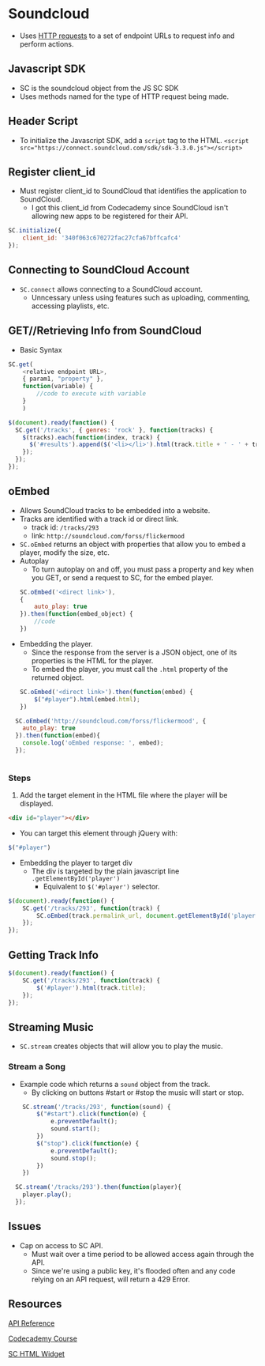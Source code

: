 # Soundcloud

* Uses [HTTP requests](web-dev.md#HTTP-Requests) to a set of endpoint URLs to request info and perform actions.

## Javascript SDK

* SC is the soundcloud object from the JS SC SDK
* Uses methods named for the type of HTTP request being made.

## Header Script
* To initialize the Javascript SDK, add a `script` tag to the HTML.
`<script src="https://connect.soundcloud.com/sdk/sdk-3.3.0.js"></script>`

## Register client_id
* Must register client_id to SoundCloud that identifies the application to SoundCloud.
  * I got this client_id from Codecademy since SoundCloud isn't allowing new apps to be registered for their API.
```js
SC.initialize({
    client_id: '340f063c670272fac27cfa67bffcafc4'
});
```

## Connecting to SoundCloud Account
* `SC.connect` allows connecting to a SoundCloud account.
  * Unncessary unless using features such as uploading, commenting, accessing playlists, etc.

## GET//Retrieving Info from SoundCloud
* Basic Syntax
```js
SC.get(
    <relative endpoint URL>,
    { param1, "property" },
    function(variable) {
        //code to execute with variable
    }
    )
```

```js
$(document).ready(function() {
  SC.get('/tracks', { genres: 'rock' }, function(tracks) {
    $(tracks).each(function(index, track) {
      $('#results').append($('<li></li>').html(track.title + ' - ' + track.genre));
    });
  });
});
```

## oEmbed

* Allows SoundCloud tracks to be embedded into a website.
* Tracks are identified with a track id or direct link.
    * track id: `/tracks/293`
    * link: `http://soundcloud.com/forss/flickermood`
* `SC.oEmbed` returns an object with properties that allow you to embed a player, modify the size, etc.
* Autoplay
    * To turn autoplay on and off, you must pass a property and key when you GET, or send a request to SC, for the embed player.
    ```js
    SC.oEmbed('<direct link>'), 
    {
        auto_play: true
    }).then(function(embed_object) {
        //code
    })
    ```
* Embedding the player.
    * Since the response from the server is a JSON object, one of its properties is the HTML for the player.
    * To embed the player, you must call the `.html` property of the returned object.
    ```js
    SC.oEmbed('<direct link>').then(function(embed) {
        $("#player").html(embed.html);
    })
    ```

```js
  SC.oEmbed('http://soundcloud.com/forss/flickermood', {
    auto_play: true
  }).then(function(embed){
    console.log('oEmbed response: ', embed);
  });
  
```


### Steps

1. Add the target element in the HTML file where the player will be displayed.
```html
<div id="player"></div>
```
* You can target this element through jQuery with:
```js
$("#player")
```
* Embedding the player to target div
  * The div is targeted by the plain javascript line `.getElementById('player')`
    * Equivalent to `$('#player')` selector.
```js
$(document).ready(function() {
    SC.get('/tracks/293', function(track) {
        SC.oEmbed(track.permalink_url, document.getElementById('player'));
    });
});
```

## Getting Track Info

```js
$(document).ready(function() {
    SC.get('/tracks/293', function(track) {
        $('#player').html(track.title);
    });
});
```

## Streaming Music
* `SC.stream` creates objects that will allow you to play the music.

### Stream a Song

* Example code which returns a `sound` object from the track.
  * By clicking on buttons #start or #stop the music will start or stop.
```js
    SC.stream('/tracks/293', function(sound) {
        $("#start").click(function(e) {
            e.preventDefault();
            sound.start();
        })
        $("stop").click(function(e) {
            e.preventDefault();
            sound.stop();        
        })
    })
```

```js
  SC.stream('/tracks/293').then(function(player){
    player.play();
  });
```

## Issues
* Cap on access to SC API.
    * Must wait over a time period to be allowed access again through the API.
    * Since we're using a public key, it's flooded often and any code relying on an API request, will return a 429 Error.

## Resources

[API Reference](https://developers.soundcloud.com/docs/api/sdks)

[Codecademy Course](https://www.codecademy.com/courses/javascript-intermediate-en-txGOj/0/1)

[SC HTML Widget](https://developers.soundcloud.com/blog/html5-widget-api)